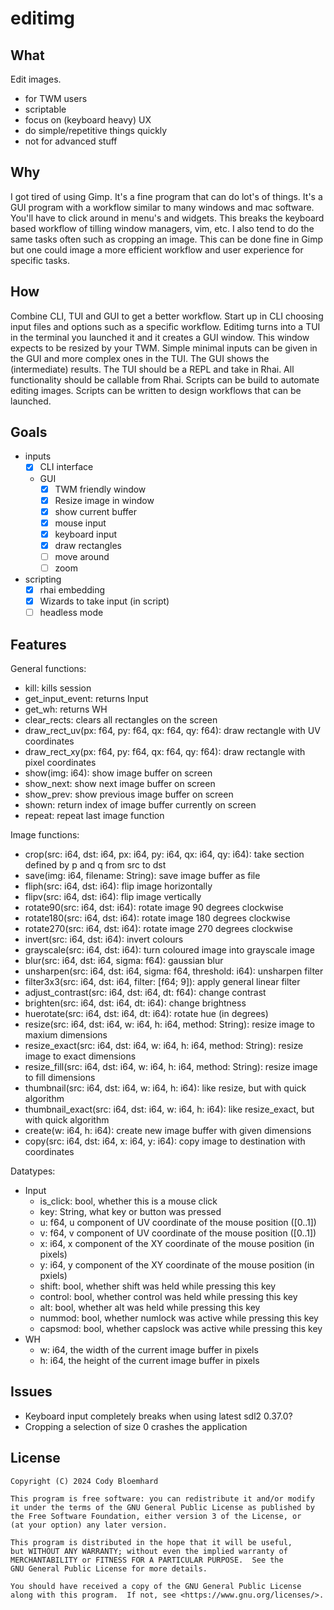 # editimg

## What

Edit images.

- for TWM users
- scriptable
- focus on (keyboard heavy) UX
- do simple/repetitive things quickly
- not for advanced stuff

## Why

I got tired of using Gimp. It's a fine program that can do lot's of things.
It's a GUI program with a workflow similar to many windows and mac software.
You'll have to click around in menu's and widgets.
This breaks the keyboard based workflow of tilling window managers, vim, etc.
I also tend to do the same tasks often such as cropping an image.
This can be done fine in Gimp but one could image a more efficient
workflow and user experience for specific tasks.

## How

Combine CLI, TUI and GUI to get a better workflow.
Start up in CLI choosing input files and options such as a specific workflow.
Editimg turns into a TUI in the terminal you launched it and it creates a GUI window.
This window expects to be resized by your TWM.
Simple minimal inputs can be given in the GUI and more complex ones in the TUI.
The GUI shows the (intermediate) results.
The TUI should be a REPL and take in Rhai.
All functionality should be callable from Rhai.
Scripts can be build to automate editing images.
Scripts can be written to design workflows that can be launched.

## Goals

- inputs
  - [x] CLI interface
  - GUI
    - [x] TWM friendly window
    - [x] Resize image in window
    - [x] show current buffer
    - [x] mouse input
    - [x] keyboard input
    - [x] draw rectangles
    - [ ] move around
    - [ ] zoom
- scripting
  - [x] rhai embedding
  - [x] Wizards to take input (in script)
  - [ ] headless mode

## Features

General functions:
- kill: kills session
- get_input_event: returns Input
- get_wh: returns WH
- clear_rects: clears all rectangles on the screen
- draw_rect_uv(px: f64, py: f64, qx: f64, qy: f64): draw rectangle with UV coordinates
- draw_rect_xy(px: f64, py: f64, qx: f64, qy: f64): draw rectangle with pixel coordinates
- show(img: i64): show image buffer on screen
- show_next: show next image buffer on screen
- show_prev: show previous image buffer on screen
- shown: return index of image buffer currently on screen
- repeat: repeat last image function

Image functions:
- crop(src: i64, dst: i64, px: i64, py: i64, qx: i64, qy: i64):
 take section defined by p and q from src to dst
- save(img: i64, filename: String): save image buffer as file
- fliph(src: i64, dst: i64): flip image horizontally
- flipv(src: i64, dst: i64): flip image vertically
- rotate90(src: i64, dst: i64): rotate image 90 degrees clockwise
- rotate180(src: i64, dst: i64): rotate image 180 degrees clockwise
- rotate270(src: i64, dst: i64): rotate image 270 degrees clockwise
- invert(src: i64, dst: i64): invert colours
- grayscale(src: i64, dst: i64): turn coloured image into grayscale image
- blur(src: i64, dst: i64, sigma: f64): gaussian blur
- unsharpen(src: i64, dst: i64, sigma: f64, threshold: i64): unsharpen filter
- filter3x3(src: i64, dst: i64, filter: [f64; 9]): apply general linear filter
- adjust_contrast(src: i64, dst: i64, dt: f64): change contrast
- brighten(src: i64, dst: i64, dt: i64): change brightness
- huerotate(src: i64, dst: i64, dt: i64): rotate hue (in degrees)
- resize(src: i64, dst: i64, w: i64, h: i64, method: String): resize image to maxium dimensions
- resize_exact(src: i64, dst: i64, w: i64, h: i64, method: String): resize image to exact dimensions
- resize_fill(src: i64, dst: i64, w: i64, h: i64, method: String): resize image to fill dimensions
- thumbnail(src: i64, dst: i64, w: i64, h: i64): like resize, but with quick algorithm
- thumbnail_exact(src: i64, dst: i64, w: i64, h: i64): like resize_exact, but with quick algorithm
- create(w: i64, h: i64): create new image buffer with given dimensions
- copy(src: i64, dst: i64, x: i64, y: i64): copy image to destination with coordinates

Datatypes:
- Input
  - is_click: bool, whether this is a mouse click
  - key: String, what key or button was pressed
  - u: f64, u component of UV coordinate of the mouse position ([0..1])
  - v: f64, v component of UV coordinate of the mouse position ([0..1])
  - x: i64, x component of the XY coordinate of the mouse position (in pixels)
  - y: i64, y component of the XY coordinate of the mouse position (in pxiels)
  - shift: bool, whether shift was held while pressing this key
  - control: bool, whether control was held while pressing this key
  - alt: bool, whether alt was held while pressing this key
  - nummod: bool, whether numlock was active while pressing this key
  - capsmod: bool, whether capslock was active while pressing this key
- WH
  - w: i64, the width of the current image buffer in pixels
  - h: i64, the height of the current image buffer in pixels

## Issues

- Keyboard input completely breaks when using latest sdl2 0.37.0?
- Cropping a selection of size 0 crashes the application

## License

```
Copyright (C) 2024 Cody Bloemhard

This program is free software: you can redistribute it and/or modify
it under the terms of the GNU General Public License as published by
the Free Software Foundation, either version 3 of the License, or
(at your option) any later version.

This program is distributed in the hope that it will be useful,
but WITHOUT ANY WARRANTY; without even the implied warranty of
MERCHANTABILITY or FITNESS FOR A PARTICULAR PURPOSE.  See the
GNU General Public License for more details.

You should have received a copy of the GNU General Public License
along with this program.  If not, see <https://www.gnu.org/licenses/>.
```
